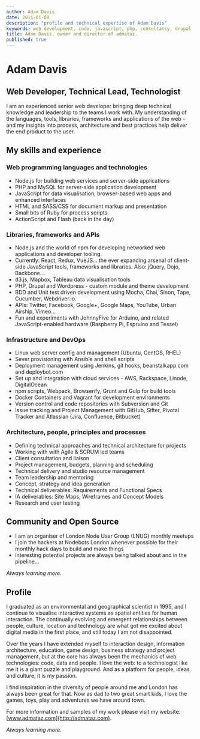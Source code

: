 ```yaml
---
author: Adam Davis  
date: 2015-01-08  
description: "profile and technical expertise of Adam Davis"
keywords: web development, code, javascript, php, consultancy, drupal
title: Adam Davis, owner and director of admataz. 
published: true
---
```


# Adam Davis
## Web Developer, Technical Lead, Technologist
I am an experienced senior web developer bringing deep technical knowledge and leadership to the teams I work with.  My understanding of the languages, tools, libraries, frameworks and applications of the web - and my insights into process, architecture and best practices help deliver the end product to the user.

## My skills and experience
### Web programming languages and technologies
- Node.js for building web services and server-side applications
- PHP and MySQL for server-side application development
- JavaScript for data visualisation, browser-based web apps and enhanced interfaces
- HTML and SASS/CSS for document markup and presentation
- Small bits of Ruby for process scripts
- ActionScript and Flash (back in the day)

### Libraries, frameworks and APIs
- Node.js and the world of npm for developing networked web applications and developer tooling.
- Currently: React, Redux, VueJS… the ever expanding arsenal of client-side JavaScript tools, frameworks and libraries. Also: jQuery, Dojo, Backbone…
- d3.js, Mapbox, Tableau data visualisation tools 
- PHP, Drupal and Wordpress - custom module and theme development
- BDD and Unit test driven development using Mocha, Chai, Sinon, Tape, Cucumber, Webdriver.io.
- APIs: Twitter, Facebook, Google+, Google Maps, YouTube, Urban Airship, Vimeo… 
- Fun and experiments with JohnnyFive for Arduino, and related JavaScript-enabled hardware (Raspberry Pi, Espruino and Tessel)

### Infrastructure and DevOps
- Linux web server config and management (Ubuntu, CentOS, RHEL)
- Sever provisioning with Ansible and shell scripts
- Deployment management using Jenkins, git hooks, beanstalkapp.com and deploybot.com
- Set up and integration with cloud services - AWS, Rackspace, Linode, DigitalOcean
- npm scripts, Webpack, Browserify, Grunt and Gulp for build tools
- Docker Containers and Vagrant for development environments
- Version control and code repositories with Subversion and Git
- Issue tracking and Project Management with GitHub, Sifter,  Pivotal Tracker and Atlassian (Jira, Confluence, Bitbucket)

### Architecture, people, principles and processes
- Defining technical approaches and technical architecture for projects
- Working with with Agile & SCRUM led teams
- Client consultation and liaison
- Project management, budgets, planning and scheduling
- Technical delivery and studio resource management 
- Team leadership and mentoring 
- Concept, strategy and idea generation
- Technical deliverables: Requirements and Functional Specs
- IA deliverables: Site Maps, Wireframes and Concept Models 
- Research and user testing   

## Community and Open Source
- I am an organiser of London Node User Group (LNUG) monthly meetups
- I join the hackers at Nodebots London whenever possible for their monthly hack days to build and make things
- interesting potential projects are always being talked about and in the pipeline… 

_Always learning more._
## Profile
I graduated as an environmental and geographical scientist in 1995, and I continue to visualise interactive systems as spatial entities for human interaction. The continually evolving and emergent relationships between people, culture, location and technology are what got me excited about digital media in the first place, and still today I am not disappointed.

Over the years I have extended myself to interaction design, information architecture, education, game design, business strategy and project management, but at the core has always been the mechanics of web technologies: code, data and people. I love the web: to a technologist like me it is a giant puzzle and playground. And as a platform for people, ideas and culture, it is my passion.

I find inspiration in the diversity of people around me and London has always been great for that. Now as dad to two great smart kids, I love the games, toys, play and adventures we have around town. 
 
For more information and samples of my work please visit my website: [www.admataz.com](http://admataz.com).

_Always learning more._